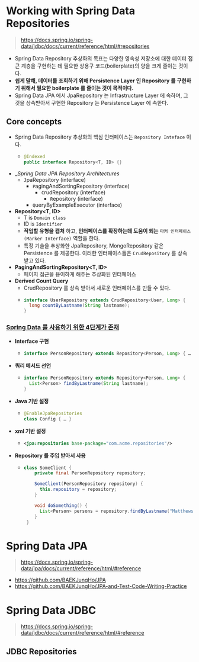 # Working with Spring Data Repositories

> https://docs.spring.io/spring-data/jdbc/docs/current/reference/html/#repositories

- Spring Data Repository 추상화의 목표는 다양한 영속성 저장소에 대한 데이터 접근 계층을 구현하는 데 필요한 상용구 코드(boilerplate)의 양을 크게 줄이는 것이다.
- __쉽게 말해, 데이터를 조회하기 위해 Persistence Layer 인 Repository 를 구현하기 위해서 필요한 boilerplate 를 줄이는 것이 목적이다.__
- Spring Data JPA 에서 JpaRepository 는 Infrastructure Layer 에 속하며, 그것을 상속받아서 구현한 Repository 는 Persistence Layer 에 속한다.

## Core concepts

- Spring Data Repository 추상화의 핵심 인터페이스는 `Repository Inteface` 이다.
  - ```java
    @Indexed
    public interface Repository<T, ID> {}
    ```
- __Spring Data JPA Repository Architectures_
  - `J`paRepository (interface)
    - `P`agingAndSortingRepository (interface)
      - `C`rudRepository (interface)
        - `R`epository (interface)
    - `Q`ueryByExampleExecutor (interface)
- __Repository<T, ID>__
  - T is `Domain class`
  - ID is `Identifier`
  - __작업할 유형을 캡처__ 하고, __인터페이스를 확장하는데 도움이 되는__ `마커 인터페이스(Marker Interface)` 역할을 한다.
  - 특정 기술을 추상화한 JpaRepository, MongoRepository 같은 Persistence 를 제공한다. 이러한 인터페이스들은 `CrudRepository` 를 상속 받고 있다. 
- __PagingAndSortingRepository<T, ID>__
  - 페이지 접근을 용이하게 해주는 추상화된 인터페이스
- __Derived Count Query__
  - CrudRepository 를 상속 받아서 새로운 인터페이스를 만들 수 있다.
  - ```java
    interface UserRepository extends CrudRepository<User, Long> {
      long countByLastname(String lastname);
    }
    ```

### [Spring Data 를 사용하기 위한 4단계가 존재](https://docs.spring.io/spring-data/jdbc/docs/current/reference/html/#repositories.query-methods)

- __Interface 구현__
  - ```java
    interface PersonRepository extends Repository<Person, Long> { … }
    ```
- __쿼리 메서드 선언__
  - ```java
    interface PersonRepository extends Repository<Person, Long> {
      List<Person> findByLastname(String lastname);
    }
    ```
- __Java 기반 설정__
  - ```java
    @EnableJpaRepositories
    class Config { … }
    ```
- __xml 기반 설정__
  - ```xml
    <jpa:repositories base-package="com.acme.repositories"/>
    ```
- __Repository 를 주입 받아서 사용__
  - ```java
    class SomeClient {
        private final PersonRepository repository;

        SomeClient(PersonRepository repository) {
          this.repository = repository;
        }

        void doSomething() {
          List<Person> persons = repository.findByLastname("Matthews");
        }
     }
     ```

# Spring Data JPA

> https://docs.spring.io/spring-data/jpa/docs/current/reference/html/#reference

- https://github.com/BAEKJungHo/JPA
- https://github.com/BAEKJungHo/JPA-and-Test-Code-Writing-Practice

# Spring Data JDBC

> https://docs.spring.io/spring-data/jdbc/docs/current/reference/html/#reference

## JDBC Repositories


